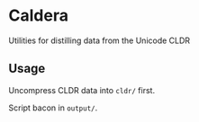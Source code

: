 Caldera
=======

Utilities for distilling data from the Unicode CLDR

Usage
-----

Uncompress CLDR data into `cldr/` first.

Script bacon in `output/`.
